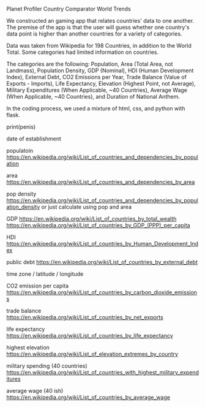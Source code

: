 Planet Profiler
Country Comparator
World Trends

We constructed an gaming app that relates countries' data to one another. The premise of the app is that the user will guess whether one country's data point is higher than another countries for a variety of categories. 

Data was taken from Wikipedia for 198 Countries, in addition to the World Total. Some categories had limited information on countries.

The categories are the following: Population, Area (Total Area, not Landmass), Population Density, GDP (Nominal), HDI (Human Development Index), External Debt, CO2 Emissions per Year, Trade Balance (Value of Exports - Imports), Life Expectancy, Elevation (Highest Point, not Average), Military Expenditures (When Applicable, ~40 Countries), Average Wage (When Applicable, ~40 Countries), and Duration of National Anthem.



In the coding process, we used a mixture of html, css, and python with flask. 


print(penis)


date of establishment

populatoin
    https://en.wikipedia.org/wiki/List_of_countries_and_dependencies_by_population

area   
    https://en.wikipedia.org/wiki/List_of_countries_and_dependencies_by_area

pop density
    https://en.wikipedia.org/wiki/List_of_countries_and_dependencies_by_population_density
    or just calculate using pop and area

GDP
    https://en.wikipedia.org/wiki/List_of_countries_by_total_wealth
    https://en.wikipedia.org/wiki/List_of_countries_by_GDP_(PPP)_per_capita

HDI
    https://en.wikipedia.org/wiki/List_of_countries_by_Human_Development_Index

public debt
    https://en.wikipedia.org/wiki/List_of_countries_by_external_debt

time zone / latitude / longitude


CO2 emission per capita
    https://en.wikipedia.org/wiki/List_of_countries_by_carbon_dioxide_emissions

trade balance
    https://en.wikipedia.org/wiki/List_of_countries_by_net_exports

life expectancy
    https://en.wikipedia.org/wiki/List_of_countries_by_life_expectancy


highest elevation
    https://en.wikipedia.org/wiki/List_of_elevation_extremes_by_country

military spending (40 countries) 
    https://en.wikipedia.org/wiki/List_of_countries_with_highest_military_expenditures

average wage (40 ish)
    https://en.wikipedia.org/wiki/List_of_countries_by_average_wage
